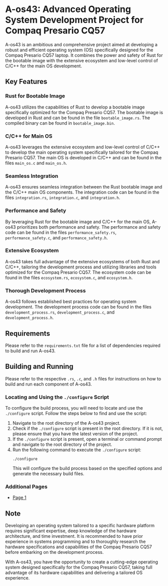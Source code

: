 # A-os43: Advanced Operating System Development Project for Compaq Presario CQ57

A-os43 is an ambitious and comprehensive project aimed at developing a robust and efficient operating system (OS) specifically designed for the Compaq Presario CQ57 laptop. It combines the power and safety of Rust for the bootable image with the extensive ecosystem and low-level control of C/C++ for the main OS development.

## Key Features

### Rust for Bootable Image

A-os43 utilizes the capabilities of Rust to develop a bootable image specifically optimized for the Compaq Presario CQ57. The bootable image is developed in Rust and can be found in the file `bootable_image.rs`. The compiled binary can be found in `bootable_image.bin`.

### C/C++ for Main OS

A-os43 leverages the extensive ecosystem and low-level control of C/C++ to develop the main operating system specifically tailored for the Compaq Presario CQ57. The main OS is developed in C/C++ and can be found in the files `main_os.c` and `main_os.h`.

### Seamless Integration

A-os43 ensures seamless integration between the Rust bootable image and the C/C++ main OS components. The integration code can be found in the files `integration.rs`, `integration.c`, and `integration.h`.

### Performance and Safety

By leveraging Rust for the bootable image and C/C++ for the main OS, A-os43 prioritizes both performance and safety. The performance and safety code can be found in the files `performance_safety.rs`, `performance_safety.c`, and `performance_safety.h`.

### Extensive Ecosystem

A-os43 takes full advantage of the extensive ecosystems of both Rust and C/C++, tailoring the development process and utilizing libraries and tools optimized for the Compaq Presario CQ57. The ecosystem code can be found in the files `ecosystem.rs`, `ecosystem.c`, and `ecosystem.h`.

### Thorough Development Process

A-os43 follows established best practices for operating system development. The development process code can be found in the files `development_process.rs`, `development_process.c`, and `development_process.h`.

## Requirements

Please refer to the `requirements.txt` file for a list of dependencies required to build and run A-os43.

## Building and Running

Please refer to the respective `.rs`, `.c`, and `.h` files for instructions on how to build and run each component of A-os43.

### Locating and Using the `./configure` Script

To configure the build process, you will need to locate and use the `./configure` script. Follow the steps below to find and use the script:

1. Navigate to the root directory of the A-os43 project.
2. Check if the `./configure` script is present in the root directory. If it is not, please ensure that you have the latest version of the project.
3. If the `./configure` script is present, open a terminal or command prompt and navigate to the root directory of the project.
4. Run the following command to execute the `./configure` script:
   ```
   ./configure
   ```
   This will configure the build process based on the specified options and generate the necessary build files.

### Additional Pages
- [Page 1](static/page1.html)

## Note

Developing an operating system tailored to a specific hardware platform requires significant expertise, deep knowledge of the hardware architecture, and time investment. It is recommended to have prior experience in systems programming and to thoroughly research the hardware specifications and capabilities of the Compaq Presario CQ57 before embarking on the development process.

With A-os43, you have the opportunity to create a cutting-edge operating system designed specifically for the Compaq Presario CQ57, taking full advantage of its hardware capabilities and delivering a tailored OS experience.